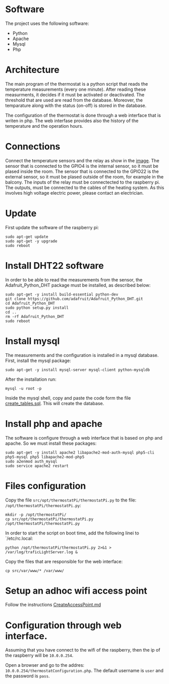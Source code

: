 # Software

The project uses the following software:

* Python
* Apache
* Mysql
* Php

# Architecture

The main program of the thermostat is a python script that reads the temperature measurements (every one minute).
After reading these measurments, it decides if it must be activated or deactivated.
The threshold that are used are read from the database.
Moreover, the temparature along with the status (on-off) is stored in the database.

The configuration of the thermostat is done through a web interface that is writen in php.
The web interfase provides also the history of the temperature and the operation hours.

# Connections

Connect the temperature sensors and the relay as show in the [image](schematic.png).
The sensor that is connected to the GPIO4 is the internal sensor,
 so it must be plased inside the room.
The sensor that is connected to the GPIO22 is the external sensor,
 so it must be plased outside of the room, for example in the balcony.
The inputs of the relay must be connectected to the raspberry pi.
The outputs, must be connected to the cables of the heating system. 
As this involves high voltage electric power, please contact an electrician.

# Update

First update the software of the raspberry pi:

    sudo apt-get update
    sudo apt-get -y upgrade
    sudo reboot

# Install DHT22 software

In order to be able to read the measurements from the sensor, 
the Adafruit_Python_DHT package must be installed, as described below:

    sudo apt-get -y install build-essential python-dev
    git clone https://github.com/adafruit/Adafruit_Python_DHT.git
    cd Adafruit_Python_DHT
    sudo python setup.py install
    cd ..
    rm -rf Adafruit_Python_DHT
    sudo reboot

# Install mysql

The measurements and the configuration is installed in a mysql database.
First, install the mysql package:

    sudo apt-get -y install mysql-server mysql-client python-mysqldb


After the installation run:

    mysql -u root -p

Inside the mysql shell, copy and paste the code form the file [create_tables.sql](create_tables.sql).
This will create the database.

# Install php and apache

The software is configure through a web interface that is based on php and apache.
So we must install these packages:

    sudo apt-get -y install apache2 libapache2-mod-auth-mysql php5-cli php5-mysql php5 libapache2-mod-php5
    sudo a2enmod auth_mysql
    sudo service apache2 restart

# Files configuration

Copy the file `src/opt/thermostatPi/thermostatPi.py` to the file: `/opt/thermostatPi/thermostatPi.py`:

    mkdir -p /opt/thermostatPi/
    cp src/opt/thermostatPi/thermostatPi.py /opt/thermostatPi/thermostatPi.py

In order to start the script on boot time, add the following linei to `/etc/rc.local:

    python /opt/thermostatPi/thermostatPi.py 2>&1 > /var/log/traficLightServer.log &

Copy the files that are responsible for the web interface:

    cp src/var/www/* /var/www/

# Setup an adhoc wifi access point

Follow the instructions [CreateAccessPoint.md](CreateAccessPoint.md)

# Configuration through web interface.

Assuming that you have connect to the wifi of the raspberry, then the ip of the raspberry will be `10.0.0.254`.

Open a browser and go to the addres: `10.0.0.254/thermostatConfiguration.php`. The default username is `user` and the password is `pass`.



